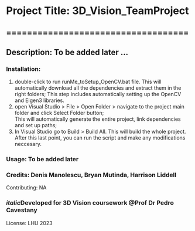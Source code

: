 # Project Title: 3D_Vision_TeamProject

## ===================================

## Description: To be added later ...

### Installation:
1. double-click to run runMe_toSetup_OpenCV.bat file. This will automatically download all the dependencies and extract them in the right folders;
   This step includes automatically setting up the OpenCV and Eigen3 libraries.
2. open Visual Studio > File > Open Folder > navigate to the project main folder and click Select Folder button; 		
   This will automatically generate the entire project, link dependencies and set up paths;
3. In Visual Studio go to Build > Build All. This will build the whole project.
   After this last point, you can run the script and make any modifications neccesary.


### Usage: To be added later

### Credits: Denis Manolescu, Bryan Mutinda, Harrison Liddell
Contributing: NA

### *italic*Developed for 3D Vision coursework @Prof Dr Pedro Cavestany

License: LHU 2023